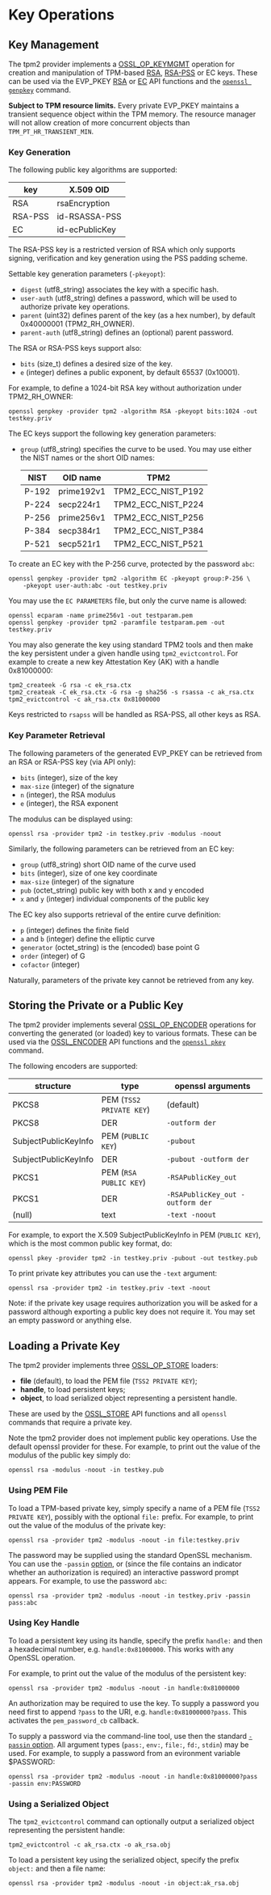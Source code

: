 # Key Operations

## Key Management

The tpm2 provider implements a
[OSSL_OP_KEYMGMT](https://www.openssl.org/docs/manmaster/man7/provider-keymgmt.html)
operation for creation and manipulation of TPM-based
[RSA](https://www.openssl.org/docs/manmaster/man7/RSA.html),
[RSA-PSS](https://www.openssl.org/docs/manmaster/man7/RSA-PSS.html)
or EC keys.
These can be used via the EVP_PKEY
[RSA](https://www.openssl.org/docs/manmaster/man7/EVP_PKEY-RSA.html) or
[EC](https://www.openssl.org/docs/manmaster/man7/EVP_PKEY-EC.html)
API functions and the
[`openssl genpkey`](https://www.openssl.org/docs/manmaster/man1/openssl-genpkey.html)
command.

**Subject to TPM resource limits.** Every private EVP_PKEY maintains a transient
sequence object within the TPM memory. The resource manager will not allow
creation of more concurrent objects than `TPM_PT_HR_TRANSIENT_MIN`.

### Key Generation

The following public key algorithms are supported:

| key     | X.509 OID      |
| ------- | -------------- |
| RSA     | rsaEncryption  |
| RSA-PSS | id-RSASSA-PSS  |
| EC      | id-ecPublicKey |

The RSA-PSS key is a restricted version of RSA which only supports signing,
verification and key generation using the PSS padding scheme.

Settable key generation parameters (`-pkeyopt`):
 * `digest` (utf8_string) associates the key with a specific hash.
 * `user-auth` (utf8_string) defines a password, which will be used to authorize
   private key operations.
 * `parent` (uint32) defines parent of the key (as a hex number),
   by default 0x40000001 (TPM2_RH_OWNER).
 * `parent-auth` (utf8_string) defines an (optional) parent password.

The RSA or RSA-PSS keys support also:
 * `bits` (size_t) defines a desired size of the key.
 * `e` (integer) defines a public exponent, by default 65537 (0x10001).

For example, to define a 1024-bit RSA key without authorization under
TPM2_RH_OWNER:
```
openssl genpkey -provider tpm2 -algorithm RSA -pkeyopt bits:1024 -out testkey.priv
```

The EC keys support the following key generation parameters:
 * `group` (utf8_string) specifies the curve to be used. You may use either the
   NIST names or the short OID names:

   | NIST    | OID name   | TPM2               |
   | ------- | ---------- | ------------------ |
   | P-192   | prime192v1 | TPM2_ECC_NIST_P192 |
   | P-224   | secp224r1  | TPM2_ECC_NIST_P224 |
   | P-256   | prime256v1 | TPM2_ECC_NIST_P256 |
   | P-384   | secp384r1  | TPM2_ECC_NIST_P384 |
   | P-521   | secp521r1  | TPM2_ECC_NIST_P521 |

To create an EC key with the P-256 curve, protected by the password `abc`:
```
openssl genpkey -provider tpm2 -algorithm EC -pkeyopt group:P-256 \
    -pkeyopt user-auth:abc -out testkey.priv
```

You may use the `EC PARAMETERS` file, but only the curve name is allowed:
```
openssl ecparam -name prime256v1 -out testparam.pem
openssl genpkey -provider tpm2 -paramfile testparam.pem -out testkey.priv
```

You may also generate the key using standard TPM2 tools and then make the key
persistent under a given handle using `tpm2_evictcontrol`. For example to create
a new key Attestation Key (AK) with a handle 0x81000000:
```
tpm2_createek -G rsa -c ek_rsa.ctx
tpm2_createak -C ek_rsa.ctx -G rsa -g sha256 -s rsassa -c ak_rsa.ctx
tpm2_evictcontrol -c ak_rsa.ctx 0x81000000
```

Keys restricted to `rsapss` will be handled as RSA-PSS, all other keys as RSA.

### Key Parameter Retrieval

The following parameters of the generated EVP_PKEY can be retrieved from an
RSA or RSA-PSS key (via API only):
 * `bits` (integer), size of the key
 * `max-size` (integer) of the signature
 * `n` (integer), the RSA modulus
 * `e` (integer), the RSA exponent

The modulus can be displayed using:
```
openssl rsa -provider tpm2 -in testkey.priv -modulus -noout
```

Similarly, the following parameters can be retrieved from an EC key:
 * `group` (utf8_string) short OID name of the curve used
 * `bits` (integer), size of one key coordinate
 * `max-size` (integer) of the signature
 * `pub` (octet_string) public key with both x and y encoded
 * `x` and `y` (integer) individual components of the public key

The EC key also supports retrieval of the entire curve definition:
 * `p` (integer) defines the finite field
 * `a` and `b` (integer) define the elliptic curve
 * `generator` (octet_string) is the (encoded) base point G
 * `order` (integer) of G
 * `cofactor` (integer)

Naturally, parameters of the private key cannot be retrieved from any key.


## Storing the Private or a Public Key

The tpm2 provider implements several
[OSSL_OP_ENCODER](https://www.openssl.org/docs/manmaster/man7/provider-encoder.html)
operations for converting the generated (or loaded) key to various formats.
These can be used via the
[OSSL_ENCODER](https://www.openssl.org/docs/manmaster/man3/OSSL_ENCODER.html)
API functions and the
[`openssl pkey`](https://www.openssl.org/docs/manmaster/man1/openssl-pkey.html)
command.

The following encoders are supported:

| structure            | type                     | openssl arguments
| -------------------- | ------------------------ | -------------------------------- |
| PKCS8                | PEM (`TSS2 PRIVATE KEY`) | (default)                        |
| PKCS8                | DER                      | `-outform der`                   |
| SubjectPublicKeyInfo | PEM (`PUBLIC KEY`)       | `-pubout`                        |
| SubjectPublicKeyInfo | DER                      | `-pubout -outform der`           |
| PKCS1                | PEM (`RSA PUBLIC KEY`)   | `-RSAPublicKey_out`              |
| PKCS1                | DER                      | `-RSAPublicKey_out -outform der` |
| (null)               | text                     | `-text -noout`                   |

For example, to export the X.509 SubjectPublicKeyInfo in PEM (`PUBLIC KEY`),
which is the most common public key format, do:
```
openssl pkey -provider tpm2 -in testkey.priv -pubout -out testkey.pub
```

To print private key attributes you can use the `-text` argument:
```
openssl rsa -provider tpm2 -in testkey.priv -text -noout
```

Note: if the private key usage requires authorization you will be asked for a
password although exporting a public key does not require it. You may set
an empty password or anything else.


## Loading a Private Key

The tpm2 provider implements three
[OSSL_OP_STORE](https://www.openssl.org/docs/manmaster/man7/provider-storemgmt.html)
loaders:
 * **file** (default), to load the PEM file (`TSS2 PRIVATE KEY`);
 * **handle**, to load persistent keys;
 * **object**, to load serialized object representing a persistent handle.

These are used by the
[OSSL_STORE](https://www.openssl.org/docs/manmaster/man7/ossl_store.html)
API functions and all `openssl` commands that require a private key.

Note the tpm2 provider does not implement public key operations. Use the default
openssl provider for these.
For example, to print out the value of the modulus of the public key simply do:
```
openssl rsa -modulus -noout -in testkey.pub
```

### Using PEM File

To load a TPM-based private key, simply specify a name of a PEM file
(`TSS2 PRIVATE KEY`), possibly with the optional `file:` prefix.
For example, to print out the value of the modulus of the private key:
```
openssl rsa -provider tpm2 -modulus -noout -in file:testkey.priv
```

The password may be supplied using the standard OpenSSL mechanism. You can use
the `-passin`
[option](https://www.openssl.org/docs/manmaster/man1/openssl-passphrase-options.html),
or (since the file contains an indicator whether an authorization is required)
an interactive password prompt appears.
For example, to use the password `abc`:
```
openssl rsa -provider tpm2 -modulus -noout -in testkey.priv -passin pass:abc
```

### Using Key Handle

To load a persistent key using its handle, specify the prefix `handle:` and
then a hexadecimal number, e.g. `handle:0x81000000`. This works with any OpenSSL
operation.

For example, to print out the value of the modulus of the persistent key:
```
openssl rsa -provider tpm2 -modulus -noout -in handle:0x81000000
```

An authorization may be required to use the key. To supply a password you need
first to append `?pass` to the URI, e.g. `handle:0x81000000?pass`.
This activates the `pem_password_cb` callback.

To supply a password via the command-line tool, use then the standard
[`-passin` option](https://www.openssl.org/docs/manmaster/man1/openssl-passphrase-options.html).
All argument types (`pass:`, `env:`, `file:`, `fd:`, `stdin`) may be used.
For example, to supply a password from an evironment variable $PASSWORD:
```
openssl rsa -provider tpm2 -modulus -noout -in handle:0x81000000?pass -passin env:PASSWORD
```

### Using a Serialized Object

The `tpm2_evictcontrol` command can optionally output a serialized object
representing the persistent handle:
```
tpm2_evictcontrol -c ak_rsa.ctx -o ak_rsa.obj
```

To load a persistent key using the serialized object, specify the prefix
`object:` and then a file name:
```
openssl rsa -provider tpm2 -modulus -noout -in object:ak_rsa.obj
```
